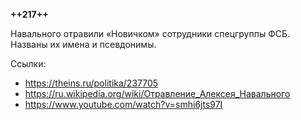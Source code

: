 **++217++**


Навального отравили «Новичком» сотрудники спецгруппы ФСБ. Названы их имена и псевдонимы.

Ссылки:
- https://theins.ru/politika/237705
- https://ru.wikipedia.org/wiki/Отравление_Алексея_Навального
- https://www.youtube.com/watch?v=smhi6jts97I
